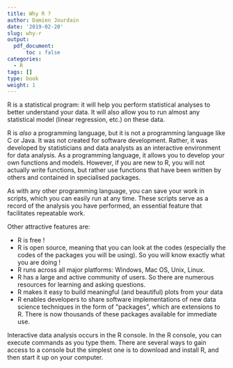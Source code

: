 ```yaml
---
title: Why R ?
author: Damien Jourdain
date: '2019-02-20'
slug: why-r
output:
  pdf_document:
      toc : false
categories:
  - R
tags: []
type: book
weight: 1
---
```


R is a statistical program: it will help you perform statistical analyses to better understand your data. It will also allow you to run almost any statistical model (linear regression, etc.) on these data.

R is *also* a programming language, but it is not a programming language like C or Java. It was not created for software development. Rather, it was developed by statisticians and data analysts as an interactive environment for data analysis. As a programming language, it allows you to develop your own functions and models. However, if you are new to R, you will not actually write functions, but rather use functions that have been written by others and contained in specialised packages.

As with any other programming language, you can save your work in scripts, which you can easily run at any time. These scripts serve as a record of the analysis you have performed, an essential feature that facilitates repeatable work.

Other attractive features are:

+ R is free !
+ R is open source, meaning that you can look at the codes (especially the codes of the packages you will be using). So you will know exactly what you are doing !
+ R runs across all major platforms: Windows, Mac OS, Unix, Linux.
+ R has a large and active community of users. So there are numerous resources for learning and asking questions.
+ R makes it easy to build meaningful (and beautiful) plots from your data
+ R enables developers to share software implementations of new data science techniques in the form of "packages", which are extensions to R. There is now thousands of these packages available for immediate use.

Interactive data analysis occurs in the R console. In the R console, you can execute commands as you type them. There are several ways to gain access to a console but the simplest one is to download and install R, and then start it up on your computer.


